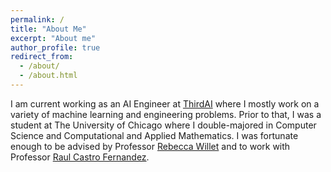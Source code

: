 ```yaml
---
permalink: /
title: "About Me"
excerpt: "About me"
author_profile: true
redirect_from: 
  - /about/
  - /about.html
---
```


I am current working as an AI Engineer at [ThirdAI](https://thirdai.com) where I mostly work on a 
variety of machine learning and engineering problems. Prior to that, I was a student at
The University of Chicago where I double-majored in Computer Science and Computational and Applied Mathematics. I was fortunate enough to be advised by Professor [Rebecca Willet](https://willett.psd.uchicago.edu/) and to work with Professor [Raul Castro Fernandez](https://raulcastrofernandez.com/). 





